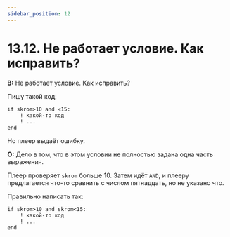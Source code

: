 ```yaml
---
sidebar_position: 12
---
```


# 13.12. Не работает условие. Как исправить?
<!-- [:faq_13_12] -->

**В:** Не работает условие. Как исправить?
	
Пишу такой код:
```qsp
if skrom>10 and <15:
	! какой-то код
	! ...
end
```
Но плеер выдаёт ошибку.

**О:**
Дело в том, что в этом условии не полностью задана одна часть выражения.

Плеер проверяет `skrom` больше 10. Затем идёт `AND`, и плееру предлагается что-то сравнить с числом пятнадцать, но не указано что.

Правильно написать так:
```qsp
if skrom>10 and skrom<15:
	! какой-то код
	! ...
end
```	
